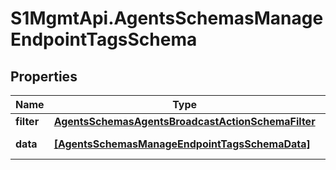 # S1MgmtApi.AgentsSchemasManageEndpointTagsSchema

## Properties
Name | Type | Description | Notes
------------ | ------------- | ------------- | -------------
**filter** | [**AgentsSchemasAgentsBroadcastActionSchemaFilter**](AgentsSchemasAgentsBroadcastActionSchemaFilter.md) |  | 
**data** | [**[AgentsSchemasManageEndpointTagsSchemaData]**](AgentsSchemasManageEndpointTagsSchemaData.md) | Tags to attach | 


